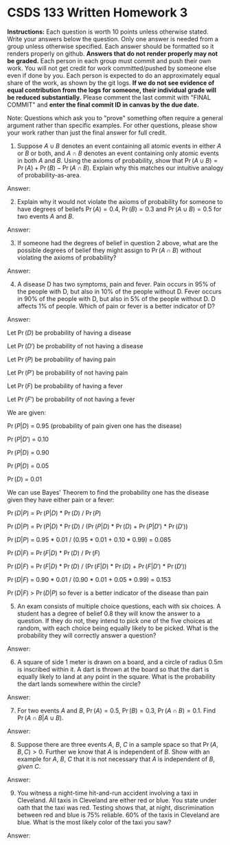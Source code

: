 # CSDS 133 Written Homework 3
**Instructions:** Each question is worth 10 points unless otherwise stated. Write your answers below the question. Only one answer is needed from a group unless otherwise specified. Each answer should be formatted so it renders properly on github. **Answers that do not render properly may not be graded.** Each person in each group must commit and push their own work. You will not get credit for work committed/pushed by someone else even if done by you. Each person is expected to do an approximately equal share of the work, as shown by the git logs. **If we do not see evidence of equal contribution from the logs for someone, their individual grade will be reduced substantially.** Please comment the last commit with "FINAL COMMIT" and **enter the final commit ID in canvas by the due date.**

Note: Questions which ask you to "prove" something often require a general argument rather than specific examples. For other questions, please show your work rather than just the final answer for full credit.

1. Suppose $A \cup B$ denotes an event containing all atomic events in either $A$ or $B$ or both, and $A \cap B$ denotes an event containing only atomic events in both $A$ and $B$. Using the axioms of probability, show that $\Pr(A\cup B)=\Pr(A)+\Pr(B)-\Pr(A\cap B)$. Explain why this matches our intuitive analogy of probability-as-area.

Answer:

2. Explain why it would not violate the axioms of probability for someone to have degrees of beliefs $\Pr(A)=0.4$, $\Pr(B)=0.3$ and $\Pr(A \cup B)=0.5$ for two events $A$ and $B$. 

Answer:


3. If someone had the degrees of belief in question 2 above, what are the possible degrees of belief they might assign to $\Pr(A \cap B)$ without violating the axioms of probability?

Answer: 

4.	A disease D has two symptoms, pain and fever. Pain occurs in 95% of the people with D, but also in 10% of the people without D. Fever occurs in 90% of the people with D, but also in 5% of the people without D. D affects 1% of people. Which of pain or fever is a better indicator of D? 

Answer: 

Let $\Pr(D)$ be probability of having a disease

Let $\Pr(D')$ be probability of not having a disease

Let $\Pr(P)$ be probability of having pain

Let $\Pr(P')$ be probability of not having pain

Let $\Pr(F)$ be probability of having a fever

Let $\Pr(F')$ be probability of not having a fever

We are given:

$\Pr(P|D)$ = 0.95 (probability of pain given one has the disease)

$\Pr(P|D')$ = 0.10

$\Pr(P|D)$ = 0.90

$\Pr(P|D)$ = 0.05

$\Pr(D)$ = 0.01

We can use Bayes' Theorem to find the probability one has the disease given they have either pain or a fever:

$\Pr(D|P)$ = $\Pr(P|D)$ * $\Pr(D)$ / $\Pr(P)$ 

$\Pr(D|P)$ = $\Pr(P|D)$ * $\Pr(D)$ / ($\Pr(P|D)$ * $\Pr(D)$ + $\Pr(P|D')$ * $\Pr(D')$)

$\Pr(D|P)$ = 0.95 * 0.01 / (0.95 * 0.01 + 0.10 * 0.99) = 0.085

$\Pr(D|F)$ = $\Pr(F|D)$ * $\Pr(D)$ / $\Pr(F)$ 

$\Pr(D|F)$ = $\Pr(F|D)$ * $\Pr(D)$ / ($\Pr(F|D)$ * $\Pr(D)$ + $\Pr(F|D')$ * $\Pr(D')$)

$\Pr(D|F)$ = 0.90 * 0.01 / (0.90 * 0.01 + 0.05 * 0.99) = 0.153

$\Pr(D|F)$ > $\Pr(D|P)$ so fever is a better indicator of the disease than pain

5.  An exam consists of multiple choice questions, each with six choices. A student has a degree of belief 0.8 they will know the answer to a question. If they do not, they intend to pick one of the five choices at random, with each choice being equally likely to be picked. What is the probability they will correctly answer a question?

Answer: 

6. A square of side 1 meter is drawn on a board, and a circle of radius 0.5m is inscribed within it. A dart is thrown at the board so that the dart is equally likely to land at any point in the square. What is the probability the dart lands somewhere within the circle?

Answer: 

7. For two events $A$ and $B$, $\Pr(A)=0.5$, $\Pr(B)=0.3$, $\Pr(A \cap B)=0.1$. Find $\Pr(A \cap B|A \cup B)$.

Answer: 

8. Suppose there are three events $A$, $B$, $C$ in a sample space so that $\Pr(A, B, C)>0$. Further we know that $A$ is independent of $B$. Show with an example for $A$, $B$, $C$ that it is not necessary that $A$ is independent of $B$, *given* $C$.

Answer:

9. You witness a night-time hit-and-run accident involving a taxi in Cleveland. All taxis in Cleveland are either red or blue. You state under oath that the taxi was red. Testing shows that, at night, discrimination between red and blue is 75% reliable. 60% of the taxis in Cleveland are blue. What is the most likely color of the taxi you saw?

Answer:

